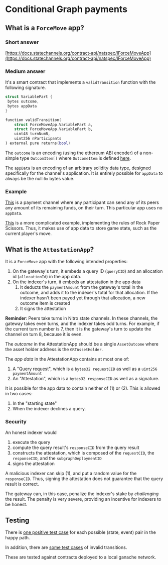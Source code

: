 # Conditional Graph payments

## What is a `ForceMove` app?

### Short answer

[https://docs.statechannels.org/contract-api/natspec/IForceMoveApp](https://docs.statechannels.org/contract-api/natspec/IForceMoveApp)

### Medium answer

It's a smart contract that implements a `validTransition` function with the following signature.

```swift
struct VariablePart {
 bytes outcome,
 bytes appData
}

function validTransition(
	struct ForceMoveApp.VariablePart a,
	struct ForceMoveApp.VariablePart b,
	uint48 turnNumB,
	uint256 nParticipants
) external pure returns(bool)
```

The `outcome` is an encoding (using the ethereum ABI encoder) of a non-simple type `OutcomItem[]` where `OutcomeItem` is defined [here](https://docs.statechannels.org/contract-api/natspec/outcome).

The `appData` is an encoding of an arbitrary solidity data type, designed specifically for the channel's application.
It is entirely possible for `appData` to always be the null `0x` bytes value.

### Example

[This](https://github.com/statechannels/statechannels/blob/ee1a0aa/packages/nitro-protocol/contracts/examples/SingleAssetPayments.sol) is a payment channel where any participant can send any of its peers any amount of its remaining funds, on their turn.
This particular app uses no `appData`.

[This](https://github.com/statechannels/apps/blob/master/packages/rps/contracts/RockPaperScissors.sol) is a more complicated example, implementing the rules of Rock Paper Scissors. Thus, it makes use of app data to store game state, such as the current player's move.

## What is the `AttestationApp`?

It is a `ForceMove` app with the following intended properties:

1. On the gateway's turn, it embeds a query ID (`queryCID`) and an allocation id (`allocationId`) in the app data.
2. On the indexer's turn, it embeds an attestation in the app data
   1. It deducts the `paymentAmount` from the gateway's total in the outcome, and adds it to the indexer's total for that allocation. If the indexer hasn't been payed yet through that allocation, a new outcome item is created
   2. It signs the attestation

**Reminder**: Peers take turns in Nitro state channels. In these channels, the gateway takes even turns, and the indexer takes odd turns. For example, if the current turn number is 7, then it is the gateway's turn to update the channel on turn 8, because it is even.

The _outcome_ in the AttestationApp should be a single `AssetOutcome` where the asset holder address is the `GRTAssetHolder`.

The _app data_ in the AttestationApp contains at most one of:

1. A "Query request", which is a `bytes32 requestCID` as well as a `uint256 paymentAmount`
2. An "Attestation", which is a `bytes32 responseCID` as well as a signature.

It is possible for the app data to contain neither of (1) or (2).
This is allowed in two cases:

1. In the "starting state"
2. When the indexer declines a query.

### Security

An honest indexer would

1. execute the query
2. compute the query result's `responseCID` from the query result
3. constructs the attestation, which is composed of the `requestCID`, the `responseCID`, and the `subgraphDeploymentID`
4. signs the attestation

A malicious indexer can skip (1), and put a random value for the `responseCID`.
Thus, signing the attestation does not guarantee that the query result is correct.

The gateway can, in this case, penalize the indexer's stake by _challenging_ the result. The penalty is very severe, providing an incentive for indexers to be honest.

## Testing

There is [one positive test case](https://github.com/statechannels/graph-payments/blob/7e545a839cd6cf98ec6a57126e5075e8a3cec9fe/packages/statechannels-contracts/test/attestationStateMachine.test.ts#L158-L161) for each possible (state, event) pair in the happy path.

In addition, there are [some test cases](https://github.com/statechannels/graph-payments/blob/7e545a839cd6cf98ec6a57126e5075e8a3cec9fe/packages/statechannels-contracts/test/attestationStateMachine.test.ts#L218-L225) of invalid transitions.

These are tested against contracts deployed to a local ganache network.
